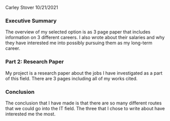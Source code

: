 Carley Stover 10/21/2021

### Executive Summary

The overview of my selected option is as 3 page paper that includes information on 3 different careers. I also wrote about their salaries and why they have interested me into possibly pursuing them as my long-term career. 

### Part 2: Research Paper

My project is a research paper about the jobs I have investigated as a part of this field. There are 3 pages including all of my works cited. 

### Conclusion

The conclusion that I have made is that there are so many different routes that we could go into the IT field. The three that I chose to write about have interested me the most. 

